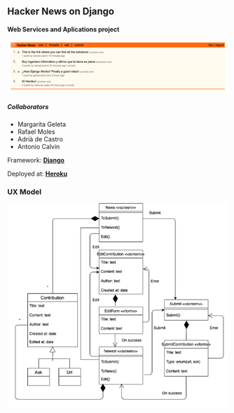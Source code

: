 ## Hacker News on Django
#### Web Services and Aplications project

![Hacker News principal](img/im1.png)

##### Collaborators

+ Margarita Geleta
+ Rafael Moles
+ Adrià de Castro
+ Antonio Calvin

Framework: **[Django](https://www.djangoproject.com/)**

Deployed at: **[Heroku](http://hackernews-project.herokuapp.com)**

### UX Model
![Hacker News UX model](img/im2.png)
